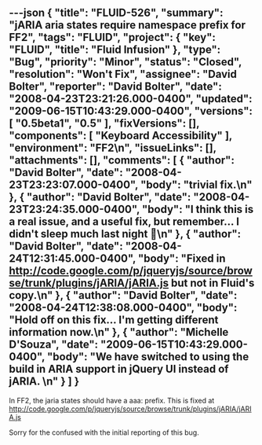 ---json
{
  "title": "FLUID-526",
  "summary": "jARIA aria states require namespace prefix for FF2",
  "tags": "FLUID",
  "project": {
    "key": "FLUID",
    "title": "Fluid Infusion"
  },
  "type": "Bug",
  "priority": "Minor",
  "status": "Closed",
  "resolution": "Won't Fix",
  "assignee": "David Bolter",
  "reporter": "David Bolter",
  "date": "2008-04-23T23:21:26.000-0400",
  "updated": "2009-06-15T10:43:29.000-0400",
  "versions": [
    "0.5beta1",
    "0.5"
  ],
  "fixVersions": [],
  "components": [
    "Keyboard Accessibility"
  ],
  "environment": "FF2\n",
  "issueLinks": [],
  "attachments": [],
  "comments": [
    {
      "author": "David Bolter",
      "date": "2008-04-23T23:23:07.000-0400",
      "body": "trivial fix.\n"
    },
    {
      "author": "David Bolter",
      "date": "2008-04-23T23:24:35.000-0400",
      "body": "I think this is a real issue, and a useful fix, but remember... I didn't sleep much last night 🙂\n"
    },
    {
      "author": "David Bolter",
      "date": "2008-04-24T12:31:45.000-0400",
      "body": "Fixed in <http://code.google.com/p/jqueryjs/source/browse/trunk/plugins/jARIA/jARIA.js> but not in Fluid's copy.\n"
    },
    {
      "author": "David Bolter",
      "date": "2008-04-24T12:38:08.000-0400",
      "body": "Hold off on this fix... I'm getting different information now.\n"
    },
    {
      "author": "Michelle D'Souza",
      "date": "2009-06-15T10:43:29.000-0400",
      "body": "We have switched to using the build in ARIA support in jQuery UI instead of jARIA.&#x20;\n"
    }
  ]
}
---
In FF2, the jaria states should have a aaa: prefix. This is fixed at <http://code.google.com/p/jqueryjs/source/browse/trunk/plugins/jARIA/jARIA.js>

Sorry for the confused with the initial reporting of this bug.

        